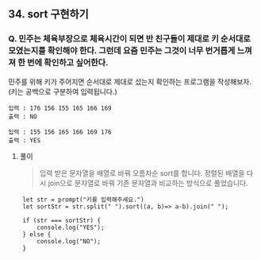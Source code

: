 ## 34. sort 구현하기

### Q. 민주는 체육부장으로 체육시간이 되면 반 친구들이 제대로 키 순서대로 모였는지를 확인해야 한다. 그런데 요즘 민주는 그것이 너무 번거롭게 느껴져 한 번에 확인하고 싶어한다.

민주를 위해 키가 주어지면 순서대로 제대로 섰는지 확인하는 프로그램을 작성해보자.
(키는 공백으로 구분하여 입력됩니다.)

```
입력 : 176 156 155 165 166 169
출력 : NO

입력 : 155 156 165 166 169 176
출력 : YES
```

1. 풀이

   > 입력 받은 문자열을 배열로 바꿔 오름차순 sort를 합니다. 정렬된 배열을 다시 join으로 문자열로 바꿔 기존 문자열과 비교하는 방식으로 풀었습니다.

```
    let str = prompt("키를 입력해주세요.")
    let sortStr = str.split(" ").sort((a, b)=> a-b).join(" ");

    if (str === sortStr) {
        console.log("YES");
    } else {
        console.log("NO");
    }
```
